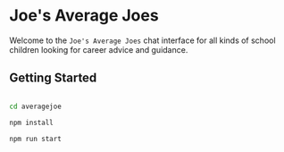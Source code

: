 # Joe's Average Joes
Welcome to the `Joe's Average Joes` chat interface for all kinds of school children looking for career advice and guidance.

## Getting Started
```bash

cd averagejoe

npm install

npm run start

```